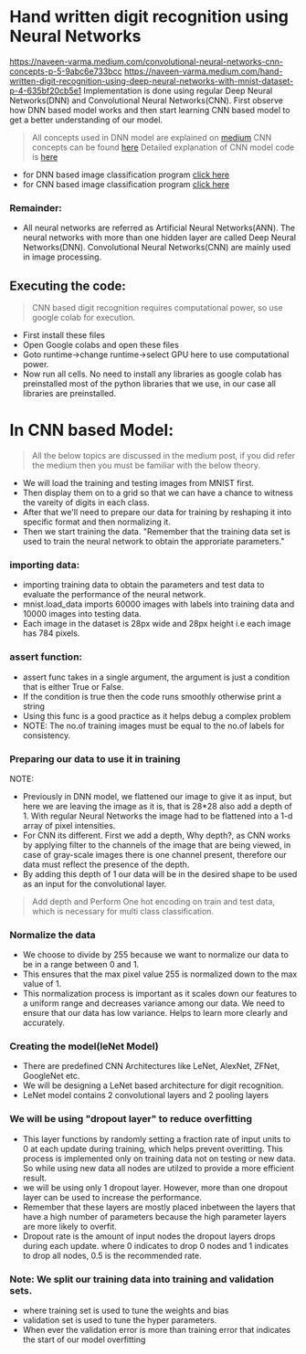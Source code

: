 # Hand written digit recognition using Neural Networks
https://naveen-varma.medium.com/convolutional-neural-networks-cnn-concepts-p-5-9abc6e733bcc
https://naveen-varma.medium.com/hand-written-digit-recognition-using-deep-neural-networks-with-mnist-dataset-p-4-635bf20cb5e1
Implementation is done using regular Deep Neural Networks(DNN) and Convolutional Neural Networks(CNN). First observe how DNN based model works and then start learning CNN based model to get a better understanding of our model.
> All concepts used in DNN model are explained on [medium]()
> CNN concepts can be found [here]()
> Detailed explanation of CNN model code is [here]()

- for DNN based image classification program [click here](digit_recognition_minist_deep_neural_network.ipynb)
- for CNN based image classification program [click here](digit_recognition_using_CNN_MNIST.ipynb)

### Remainder:
- All neural networks are referred as Artificial Neural Networks(ANN). The neural networks with more than one hidden layer are called Deep Neural Networks(DNN). Convolutional Neural Networks(CNN) are mainly used in image processing.

## Executing the code:
> CNN based digit recognition requires computational power, so use google colab for execution.
- First install these files
- Open Google colabs and open these files
- Goto runtime->change runtime->select GPU here to use computational power.
- Now run all cells. No need to install any libraries as google colab has preinstalled most of the python libraries that we use, in our case all libraries are preinstalled.

# In CNN based Model:

> All the below topics are discussed in the medium post, if you did refer the medium then you must be familiar with the below theory.

- We will load the training and testing images from MNIST first.
- Then display them on to a grid so that we can have a chance to witness the vareity of digits in each class.
- After that we'll need to prepare our data for training by reshaping it into specific format and then normalizing it.
- Then we start training the data. "Remember that the training data set is used to train the neural network to obtain the approriate parameters."

### importing data:
- importing training data to obtain the parameters and test data to evaluate the performance of the neural network.
- mnist.load_data imports 60000 images with labels into training data and 10000 images into testing data.
- Each image in the dataset is 28px wide and 28px height i.e each image has 784 pixels.

### assert function:
- assert func takes in a single argument, the argument is just a condition that is either True or False.
- If the condition is true then the code runs smoothly otherwise print a string
- Using this func is a good practice as it helps debug a complex problem
- NOTE: The no.of training images must be equal to the no.of labels for consistency.

### Preparing our data to use it in training
NOTE:
- Previously in DNN model, we flattened our image to give it as input, but here we are leaving the image as it is, that is 28*28 also add a depth of 1. With regular Neural Networks the image had to be flattened into a 1-d array of pixel intensities.
- For CNN its different. First we add a depth, Why depth?, as CNN works by applying filter to the channels of the image that are being viewed, in case of gray-scale images there is one channel present, therefore our data must reflect the presence of the depth.
- By adding this depth of 1 our data will be in the desired shape to be used as an input for the convolutional layer.

> Add depth and Perform One hot encoding on train and test data, which is necessary for multi class classification.

### Normalize the data
- We choose to divide by 255 because we want to normalize our data to be in a range between 0 and 1.
- This ensures that the max pixel value 255 is normalized down to the max value of 1.
- This normalization process is important as it scales down our features to a uniform range and decreases variance among our data. We need to ensure that our data has low variance. Helps to learn more clearly and accurately.

### Creating the model(leNet Model)
- There are predefined CNN Architectures like LeNet, AlexNet, ZFNet, GoogleNet etc.
- We will be designing a LeNet based architecture for digit recognition.
- LeNet model contains 2 convolutional layers and 2 pooling layers

### We will be using "dropout layer" to reduce overfitting
- This layer functions by randomly setting a fraction rate of input units to 0 at each update during training, which helps prevent overitting. This process is implemented only on training data not on testing or new data. So while using new data all nodes are utilzed to provide a more efficient result.
- we will be using only 1 dropout layer. However, more than one dropout layer can be used to increase the performance.
- Remember that these layers are mostly placed inbetween the layers that have a high number of parameters because the high parameter layers are more likely to overfit.
- Dropout rate is the amount of input nodes the dropout layers drops during each update. where 0 indicates to drop 0 nodes and 1 indicates to drop all nodes, 0.5 is the recommended rate.

### Note: We split our training data into training and validation sets.
- where training set is used to tune the weights and bias
- validation set is used to tune the hyper parameters.
- When ever the validation error is more than training error that indicates the start of our model overfitting
